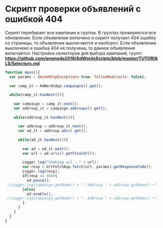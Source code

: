 # Скрипт проверки объявлений с ошибкой 404
Скрипт перебирает все кампании и группы. В группах проверяются все обновления. Если объявление 
включено и скрипт получает 404 ошибку со страницы, то объявление выключается и наоборот. Если
объявление выключено и ошибка 404 не получена, то данное объявление включается. 
Настройка селекторов для выбора кампаний, групп:  
**https://github.com/promodo2018/AdWordsScripts/blob/master/TUTORIALS/Selectors.md**

```js
function main(){
  var params = {muteHttpExceptions:true, followRedirects: false};
  
  var camp_it = AdWordsApp.campaigns().get();
  
  while(camp_it.hasNext()){
  
  	var campaign = camp_it.next();
    var adGroup_it = campaign.adGroups().get();
    
    while(adGroup_it.hasNext()){
    
      var adGroup = adGroup_it.next();
      var ad_it = adGroup.ads().get();
      
      while(ad_it.hasNext()){
      
      	var ad = ad_it.next();
        var url = ad.urls().getFinalUrl();
        
        Logger.log("Cheking url - " + url);
        var resp = UrlFetchApp.fetch(url, params).getResponseCode();
        Logger.log(resp);
        if(resp == 404){
          ad.pause();
 //Logger.log(campaign.getName() + ": AdGroup " + adGroup.getName() +": ad " + ad.getId() + " - paused");
        }else{
          ad.enable();
 //Logger.log(campaign.getName() + ": AdGroup " + adGroup.getName() +": ad " + ad.getId() + " - enabled");
        }
      }
    }    
  }
}
```
